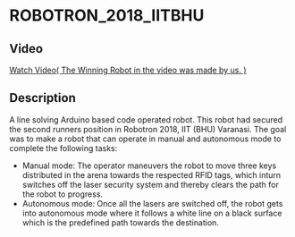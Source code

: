 # ROBOTRON_2018_IITBHU

## Video
[Watch Video( The Winning Robot in the video was made by us. )](https://drive.google.com/file/d/1mxpV08uIyxzZRH7P74uptj_6Kjo11CXF/view?usp=sharing)

## Description
A line solving Arduino based code operated robot. This robot had secured the second runners position in Robotron 2018, IIT (BHU) Varanasi.
The goal was to make a robot that can operate in manual and autonomous mode to complete the following tasks:
* Manual mode: The operator maneuvers the robot to move three keys distributed in the arena towards the respected RFID tags, which inturn switches off the laser security system and thereby clears the path for the robot to progress.
* Autonomous mode: Once all the lasers are switched off, the robot gets into autonomous mode where it follows a white line on a black surface which is the predefined path towards the destination.
